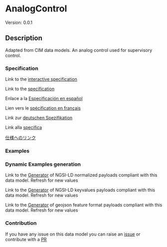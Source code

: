 # AnalogControl
Version: 0.0.1

## Description 

Adapted from CIM data models. An analog control used for supervisory control.
### Specification

Link to the [interactive specification](https://swagger.lab.fiware.org/?url=https://smart-data-models.github.io/dataModel.EnergyCIM/AnalogControl/swagger.yaml)

Link to the [specification](https://github.com/smart-data-models/dataModel.EnergyCIM/blob/master/AnalogControl/doc/spec.md)

Enlace a la [Especificación en español](https://github.com/smart-data-models/dataModel.EnergyCIM/blob/master/AnalogControl/doc/spec_ES.md)

Lien vers le [spécification en français](https://github.com/smart-data-models/dataModel.EnergyCIM/blob/master/AnalogControl/doc/spec_FR.md)

Link zur [deutschen Spezifikation](https://github.com/smart-data-models/dataModel.EnergyCIM/blob/master/AnalogControl/doc/spec_DE.md)

Link alla [specifica](https://github.com/smart-data-models/dataModel.EnergyCIM/blob/master/AnalogControl/doc/spec_IT.md)

[仕様へのリンク](https://github.com/smart-data-models/dataModel.EnergyCIM/blob/master/AnalogControl/doc/spec_JA.md)
### Examples
### Dynamic Examples generation

Link to the [Generator](https://smartdatamodels.org/extra/ngsi-ld_generator.php?schemaUrl=https://raw.githubusercontent.com/smart-data-models/dataModel.EnergyCIM/master/AnalogControl/schema.json&email=info@smartdatamodels.org) of NGSI-LD normalized payloads compliant with this data model. Refresh for new values

Link to the [Generator](https://smartdatamodels.org/extra/ngsi-ld_generator_keyvalues.php?schemaUrl=https://raw.githubusercontent.com/smart-data-models/dataModel.EnergyCIM/master/AnalogControl/schema.json&email=info@smartdatamodels.org) of NGSI-LD keyvalues payloads compliant with this data model. Refresh for new values

Link to the [Generator](https://smartdatamodels.org/extra/geojson_features_generator.php?schemaUrl=https://raw.githubusercontent.com/smart-data-models/dataModel.EnergyCIM/master/AnalogControl/schema.json&email=info@smartdatamodels.org) of geojson feature format payloads compliant with this data model. Refresh for new values
### Contribution

 If you have any issue on this data model you can raise an [issue](https://github.com/smart-data-models/dataModel.EnergyCIM/issues)  or contribute with a [PR](https://github.com/smart-data-models/dataModel.EnergyCIM/pulls)